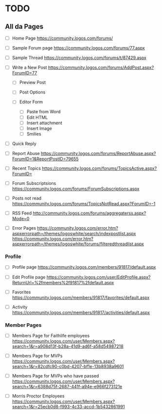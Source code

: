 
# TODO


## All da Pages

- [ ] Home Page
https://community.logos.com/forums/

- [ ] Sample Forum page
https://community.logos.com/forums/77.aspx

- [ ] Sample Thread
https://community.logos.com/forums/t/87429.aspx

- [ ] Write a New Post
https://community.logos.com/forums/AddPost.aspx?ForumID=77

  - [ ] Preview Post
  - [ ] Post Options

  - [ ] Editor Form
    - [ ] Paste from Word
    - [ ] Edit HTML
    - [ ] Insert attachment
    - [ ] Insert Image
    - [ ] Smilies

- [ ] Quick Reply

- [ ] Report Abuse
https://community.logos.com/forums/ReportAbuse.aspx?ForumID=1&ReportPostID=79655

- [ ] Recent Topics
https://community.logos.com/forums/TopicsActive.aspx?ForumID=

- [ ] Forum Subscriptsions
https://community.logos.com/forums/ForumSubscriptions.aspx

- [ ] Posts not read
https://community.logos.com/forums/TopicsNotRead.aspx?ForumID=-1

- [ ] RSS Feed
http://community.logos.com/forums/aggregaterss.aspx?Mode=0

- [ ] Error Pages
https://community.logos.com/error.htm?aspxerrorpath=/themes/logoswhite/search/indexpostlist.aspx
https://community.logos.com/error.htm?aspxerrorpath=/themes/logoswhite/forums/filteredthreadlist.aspx


### Profile

- [ ] Profile page
https://community.logos.com/members/91817/default.aspx

- [ ] Edit Profile page
https://community.logos.com/user/EditProfile.aspx?ReturnUrl=%2fmembers%2f91817%2fdefault.aspx

- [ ] Favorites
https://community.logos.com/members/91817/favorites/default.aspx

- [ ] Activity
https://community.logos.com/members/91817/activities/default.aspx


### Member Pages

- [ ] Members Page for Faithlife employees
https://community.logos.com/user/Members.aspx?search=1&r=a908d13f-b28a-41d9-ad6f-a58d54987218

- [ ] Members Page for MVPs
https://community.logos.com/user/Members.aspx?search=1&r=82cdfc90-c0bd-4207-bf1e-13b8938a9601

- [ ] Members Page for MVPs who have passed
https://community.logos.com/user/Members.aspx?search=1&r=6388d75f-2687-441f-a94e-e966f273121e

- [ ] Morris Proctor Employees
https://community.logos.com/user/Members.aspx?search=1&r=25ecb0d8-f993-4c33-accd-1b5432861991
